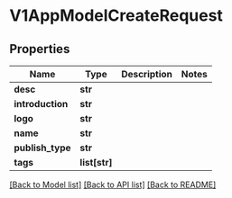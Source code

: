 # V1AppModelCreateRequest

## Properties
Name | Type | Description | Notes
------------ | ------------- | ------------- | -------------
**desc** | **str** |  | 
**introduction** | **str** |  | 
**logo** | **str** |  | 
**name** | **str** |  | 
**publish_type** | **str** |  | 
**tags** | **list[str]** |  | 

[[Back to Model list]](../README.md#documentation-for-models) [[Back to API list]](../README.md#documentation-for-api-endpoints) [[Back to README]](../README.md)


